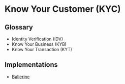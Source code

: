 # Know Your Customer (KYC)

<!--
https://www.ycombinator.com/companies/ballerine
-->

## Glossary

- Identity Verification (IDV)
- Know Your Business (KYB)
- Know Your Transaction (KYT)

## Implementations

- [Ballerine](/ballerine.md)
